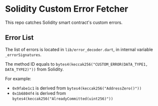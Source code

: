 # Solidity Custom Error Fetcher

This repo catches Solidity smart contract's custom errors. 

## Error List

The list of errors is located in `lib/error_decoder.dart`, in internal variable `_errorSignatures`.

The method ID equals to `bytes4(keccak256("CUSTOM_ERROR(DATA_TYPE1, DATA_TYPE2)"))` from Solidity. 

For example: 
- `0x9fabe1c1` is derived from `bytes4(keccak256("AddressZero()"))`
- `0x1b6804f4` is derived from `bytes4(keccak256("AlreadyCommitted(uint256)"))`

